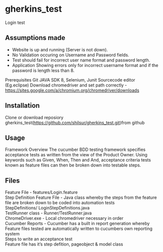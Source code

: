 # gherkins_test

Login test 
## Assumptions made
- Website is up and running (Server is not down).
- No Validation occuring on Username and Password fields. 
- Test should fail for incorrect user name format and password length.
- Application Showing errors only for incorrect username format and if the password is length less than 8.

Prerequisites
Git
JAVA SDK 8, Selenium, Junit
Sourcecode editor (Eg.eclipse)
Download chromedriver and set path correctly -  https://sites.google.com/a/chromium.org/chromedriver/downloads
 

## Installation
Clone or download reposiory gherkins_test(https://github.com/shilsur/gherkins_test.git)from github

## Usage
Framework Overview
The cucumber BDD testing framework specifies acceptance tests as written from the view of the Product Owner. Using keywords such as Given, When, Then and And, acceptance criteria tests known as feature files can then be broken down into testable steps.   

## Files
Feature File - features/Login.feature  
Step Definition Feature File - Java class whereby the steps from the feature file are broken down to be coded into automation tests  
StepDefinitions/ LoginStepDefinitions.java  
TestRunner class - Runner/TestRunner.java  
ChromeDriver.exe - Local chromedriver necessary in order  
Cucumber Reports - Cucumber has a built in report generation whereby Feature files tested are automatically written to cucumbers own reporting system  
Steps to write an acceptance test  
Feature file has it’s step defition, pageobject & model class  
              
  

   
   



